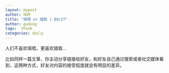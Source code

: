 ```yaml
---
layout: mypost
author: 咕咚
title: "填喂 or 猎取 | 09/27"
author: gudong
tags:  think
categories: daily
---
```


人们不喜欢填喂，更喜欢猎取…

比如同样一篇文章，你主动分享链接给好友，和好友自己通过搜索或者社交媒体看到，这两种方式，好友对内容的接受程度就会有明显的差异。
